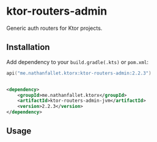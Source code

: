 # ktor-routers-admin

Generic auth routers for Ktor projects.

## Installation

Add dependency to your `build.gradle(.kts)` or `pom.xml`:

```kotlin
api("me.nathanfallet.ktorx:ktor-routers-admin:2.2.3")
```

```xml

<dependency>
    <groupId>me.nathanfallet.ktorx</groupId>
    <artifactId>ktor-routers-admin-jvm</artifactId>
    <version>2.2.3</version>
</dependency>
```

## Usage


